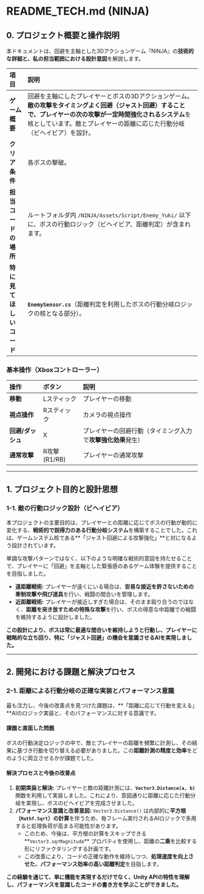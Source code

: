 # README_TECH.md (NINJA)

## 0. プロジェクト概要と操作説明

本ドキュメントは、回避を主軸とした3Dアクションゲーム『NINJA』の**技術的な詳細と、私の担当範囲における設計意図**を解説します。

| 項目 | 説明 |
| :--- | :--- |
| **ゲーム概要** | 回避を主軸にしたプレイヤーとボスの3Dアクションゲーム。**敵の攻撃をタイミングよく回避（ジャスト回避）することで、プレイヤーの次の攻撃が一定時間強化されるシステム**を核としています。敵とプレイヤーの距離に応じた行動分岐（ビヘイビア）を設計。 |
| **クリア条件** | 各ボスの撃破。 |
| **担当コードの場所** | ルートフォルダ内 `/NINJA/Assets/Script/Enemy_Yuki/` 以下に、ボスの行動ロジック（ビヘイビア、距離判定）が含まれます。 |
| **特に見てほしいコード** | **`EnemySensor.cs`**（距離判定を利用したボスの行動分岐ロジックの核となる部分）。 |

### 基本操作（Xboxコントローラー）

| 操作 | ボタン | 説明 |
| :--- | :--- | :--- |
| **移動** | Lスティック | プレイヤーの移動 |
| **視点操作** | Rスティック | カメラの視点操作 |
| **回避/ダッシュ** | X | プレイヤーの回避行動（タイミング入力で**攻撃強化効果**発生） |
| **通常攻撃** | R攻撃 (R1/RB) | プレイヤーの通常攻撃 |

---

## 1. プロジェクト目的と設計思想

### 1-1. 敵の行動ロジック設計（ビヘイビア）

本プロジェクトの主要目的は、プレイヤーとの距離に応じてボスの行動が動的に変化する、**戦術的で説得力のある行動分岐システム**を構築することでした。これは、ゲームシステム核である**「ジャスト回避による攻撃強化」**と対になるよう設計されています。

単調な攻撃パターンではなく、以下のような明確な戦術的意図を持たせることで、プレイヤーに「回避」を主軸とした緊張感のあるゲーム体験を提供することを目指しました。

* **遠距離戦術:** プレイヤーが遠くにいる場合は、**安易な接近を許さないための牽制攻撃や飛び道具**を行い、戦闘の間合いを管理します。
* **近距離戦術:** プレイヤーが接近しすぎた場合は、そのまま殴り合うのではなく、**距離を突き放すための特殊な攻撃**を行い、ボスの得意な中距離での戦闘を維持するように設計しました。

**この設計により、ボスは常に最適な間合いを維持しようと行動し、プレイヤーに戦略的な立ち回り、特に「ジャスト回避」の機会を意識させるAIを実現しました。**

---

## 2. 開発における課題と解決プロセス

### 2-1. 距離による行動分岐の正確な実装とパフォーマンス意識

最も注力し、今後の改善点を見つけた課題は、**「距離に応じて行動を変える」**AIのロジック実装と、そのパフォーマンスに対する意識です。

#### 課題と直面した問題

ボスの行動決定ロジックの中で、敵とプレイヤーの距離を頻繁に計測し、その結果に基づき行動を切り替える必要がありました。この**距離計測の精度と効率**をどのように両立させるかが課題でした。

#### 解決プロセスと今後の改善点

1.  **初期実装と解決:** プレイヤーと敵の距離計測には、**`Vector3.Distance(a, b)`** 関数を利用して実装しました。これにより、意図通りに距離に応じた行動分岐を実現し、ボスのビヘイビアを完成させました。
2.  **パフォーマンス意識と改善意図:**
    `Vector3.Distance()` は内部的に**平方根（`Mathf.Sqrt`）の計算**を伴うため、毎フレーム実行されるAIロジックで多用すると処理負荷が高まる可能性があります。
    * このため、今後は、平方根の計算をスキップできる**`Vector3.sqrMagnitude`** プロパティを使用し、距離の**二乗**を比較する形にリファクタリングする計画です。
    * この改善により、コードの正確な動作を維持しつつ、**処理速度を向上させた、パフォーマンス効率の高い距離判定**を目指します。

**この経験を通じて、単に機能を実現するだけでなく、Unity APIの特性を理解し、パフォーマンスを意識したコードの書き方を学ぶことができました。**
